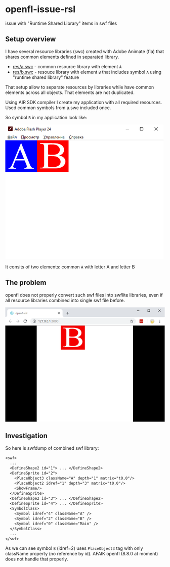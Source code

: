 # openfl-issue-rsl

issue with "Runtime Shared Library" items in swf files

## Setup overview

I have several resource libraries (swc) created with Adobe Animate (fla) that shares common elements defined in separated library.

- [res/a.swc](res/a.swc) - common resource library with element `A`
- [res/b.swc](res/b.swc) - resouce library with element `B` that includes symbol `A` using "runtime shared library" feature

That setup allow to separate resources by libraries while have common elements across all objects. That elements are not duplicated.

Using AIR SDK compiler I create my application with all required resources. Used common symbols from a.swc included once.

So symbol `B` in my application look like:

![B](doc/ab.swf.png)

It consits of two elements: common `A` with letter A and letter B

## The problem

openfl does not properly convert such swf files into swflite libraries, even if all resource libraries combined into single swf file before.

![openfl](doc/openfl.png)

## Investigation

So here is swfdump of combined swf library:

```
<swf>
  ...
  <DefineShape2 id="1"> ... </DefineShape2>
  <DefineSprite id="2">
    <PlaceObject3 className="A" depth="1" matrix="t0,0"/>
    <PlaceObject2 idref="1" depth="3" matrix="t0,0"/>
    <ShowFrame/>
  </DefineSprite>
  <DefineShape2 id="3"> ... </DefineShape2>
  <DefineSprite id="4"> ... </DefineSprite>
  <SymbolClass>
    <Symbol idref="4" className="A" />
    <Symbol idref="2" className="B" />
    <Symbol idref="0" className="Main" />
  </SymbolClass>
  ...
</swf>
```

As we can see symbol `B` (idref=2) uses `PlaceObject3` tag with only className property (no reference by id).
AFAIK openfl (8.8.0 at moment) does not handle that properly.
